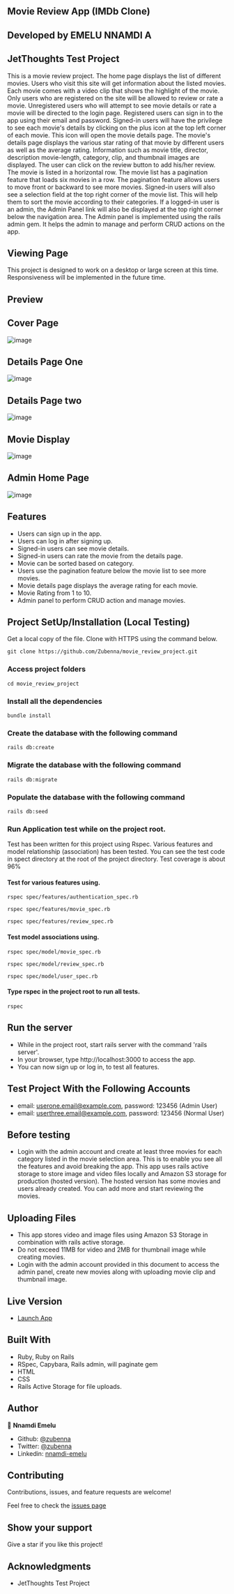 ## Movie Review App (IMDb Clone)

## Developed by EMELU NNAMDI A
## JetThoughts Test Project

This is a movie review project. The home page displays the list of different movies. Users who visit this site will get information about the listed movies. Each movie comes with a video clip that shows the highlight of the movie. Only users who are registered on the site will be allowed to review or rate a movie. Unregistered users who will attempt to see movie details or rate a movie will be directed to the login page.
Registered users can sign in to the app using their email and password. Signed-in users will have the privilege to see each movie's details by clicking on the plus icon at the top left corner of each movie. This icon will open the movie details page. The movie's details page displays the various star rating of that movie by different users as well as the average rating. Information such as movie title, director, description movie-length, category, clip, and thumbnail images are displayed. The user can click on the review button to add his/her review. The movie is listed in a horizontal row. The movie list has a pagination feature that loads six movies in a row. The pagination feature allows users to move front or backward to see more movies. Signed-in users will also see a selection field at the top right corner of the movie list. This will help them to sort the movie according to their categories. If a logged-in user is an admin, the Admin Panel link will also be displayed at the top right corner below the navigation area. The Admin panel is implemented using the rails admin gem. It helps the admin to manage and perform CRUD actions on the app.

## Viewing Page

This project is designed to work on a desktop or large screen at this time. Responsiveness will be implemented in the future time. 

## Preview

## Cover Page
![image](image/Cover-page.png)

## Details Page One
![image](image/movie-page-1.png)

## Details Page two
![image](image/movie-show-2.png)

## Movie Display
![image](image/Movie-display-and-selection.png)

## Admin Home Page
![image](image/Admin-home.png)
## Features 
- Users can sign up in the app.
- Users can log in after signing up. 
- Signed-in users can see movie details.
- Signed-in users can rate the movie from the details page.
- Movie can be sorted based on category.
- Users use the pagination feature below the movie list to see more movies.
- Movie details page displays the average rating for each movie.
- Movie Rating from 1 to 10.
- Admin panel to perform CRUD action and manage movies.

## Project SetUp/Installation (Local Testing)

Get a local copy of the file. Clone with HTTPS using the command below.

```
git clone https://github.com/Zubenna/movie_review_project.git
```
### Access project folders 
```
cd movie_review_project
```
### Install all the dependencies
```
bundle install
```
### Create the database with the following command
```
rails db:create
```
### Migrate the database with the following command
```
rails db:migrate
```
### Populate the database with the following command
```
rails db:seed
```
### Run Application test while on the project root.
Test has been written for this project using Rspec. Various features and model relationship (association) has been tested. You can see the test code in spect directory at the root of the project directory. Test coverage is about 96%

#### Test for various features using.
```
rspec spec/features/authentication_spec.rb
```
```
rspec spec/features/movie_spec.rb
```
```
rspec spec/features/review_spec.rb
```
#### Test model associations using.
```
rspec spec/model/movie_spec.rb
```
```
rspec spec/model/review_spec.rb
```
```
rspec spec/model/user_spec.rb
```
#### Type rspec in the project root to run all tests.
```
rspec
```
## Run the server
- While in the project root, start rails server with the command 'rails server'.
- In your browser, type http://localhost:3000 to access the app.
- You can now sign up or log in, to test all features.

## Test Project With the Following Accounts

- email: userone.email@example.com, password: 123456 (Admin User)
- email: userthree.email@example.com, password: 123456 (Normal User)

## Before testing
- Login with the admin account and create at least three movies for each category listed in the movie selection area. This is to enable you see all the features and avoid breaking the app. This app uses rails active storage to store image and video files locally and Amazon S3 storage for production (hosted version). The hosted version has some movies and users already created. You can add more and start reviewing the movies.

## Uploading Files
- This app stores video and image files using Amazon S3 Storage in combination with rails active storage.
- Do not exceed 11MB for video and 2MB for thumbnail image while creating movies.
- Login with the admin account provided in this document to access the admin panel, create new movies along with uploading movie clip and thumbnail image.

## Live Version
- [Launch App](https://intense-eyrie-27347.herokuapp.com/)

## Built With
- Ruby, Ruby on Rails
- RSpec, Capybara, Rails admin, will paginate gem
- HTML
- CSS
- Rails Active Storage for file uploads.

## Author

👤 **Nnamdi Emelu**
- Github: [@zubenna](https://github.com/zubenna)
- Twitter: [@zubenna](https://twitter.com/zubenna)
- Linkedin: [nnamdi-emelu](https://www.linkedin.com/in/nnamdi-emelu/)

##  Contributing

Contributions, issues, and feature requests are welcome!

Feel free to check the [issues page](https://github.com/Zubenna/movie_review_project/issues/new)

## Show your support

Give a star if you like this project!

## Acknowledgments
- JetThoughts Test Project

